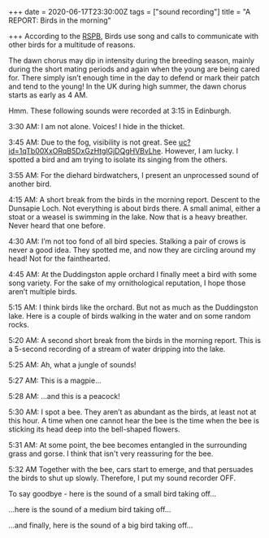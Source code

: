 +++
date = 2020-06-17T23:30:00Z
tags = ["sound recording"]
title = "A REPORT: Birds in the morning"

+++
According to the [RSPB]( "https://ww2.rspb.org.uk/birds-and-wildlife/bird-and-wildlife-guides/ask-an-expert/previous/morningsong.aspx"), Birds use song and calls to communicate with other birds for a multitude of reasons.

The dawn chorus may dip in intensity during the breeding season, mainly during the short mating periods and again when the young are being cared for. There simply isn’t enough time in the day to defend or mark their patch and tend to the young! In the UK during high summer, the dawn chorus starts as early as 4 AM.

Hmm. These following sounds were recorded at 3:15 in Edinburgh.

3:30 AM: I am not alone. Voices! I hide in the thicket.

3:45 AM: Due to the fog, visibility is not great. See [uc?id=1qTb00XxORqB5DxGzHtglGjDQgHVBvLhe](https://drive.google.com/uc?id=1qTb00XxORqB5DxGzHtglGjDQgHVBvLhe "Figure 1"). However, I am lucky. I spotted a bird and am trying to isolate its singing from the others.



3:55 AM: For the diehard birdwatchers, I present an unprocessed sound of another bird.

4:15 AM: A short break from the birds in the morning report. Descent to the Dunsapie Loch. Not everything is about birds there. A small animal, either a stoat or a weasel is swimming in the lake. Now that is a heavy breather. Never heard that one before.

4:30 AM: I’m not too fond of all bird species. Stalking a pair of crows is never a good idea. They spotted me, and now they are circling around my head! Not for the fainthearted.

4:45 AM: At the Duddingston apple orchard I finally meet a bird with some song variety. For the sake of my ornithological reputation, I hope those aren’t multiple birds.

5:15 AM: I think birds like the orchard. But not as much as the Duddingston lake. Here is a couple of birds walking in the water and on some random rocks.

5:20 AM: A second short break from the birds in the morning report. This is a 5-second recording of a stream of water dripping into the lake.

5:25 AM: Ah, what a jungle of sounds!

5:27 AM: This is a magpie…

5:28 AM: …and this is a peacock!

5:30 AM: I spot a bee. They aren’t as abundant as the birds, at least not at this hour. A time when one cannot hear the bee is the time when the bee is sticking its head deep into the bell-shaped flowers.

5:31 AM: At some point, the bee becomes entangled in the surrounding grass and gorse. I think that isn't very reassuring for the bee.

5:32 AM Together with the bee, cars start to emerge, and that persuades the birds to shut up slowly. Therefore, I put my sound recorder OFF.

To say goodbye - here is the sound of a small bird taking off…

…here is the sound of a medium bird taking off…

…and finally, here is the sound of a big bird taking off…